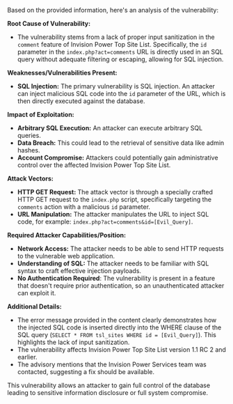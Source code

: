 Based on the provided information, here's an analysis of the vulnerability:

**Root Cause of Vulnerability:**
- The vulnerability stems from a lack of proper input sanitization in the `comment` feature of Invision Power Top Site List. Specifically, the `id` parameter in the `index.php?act=comments` URL is directly used in an SQL query without adequate filtering or escaping, allowing for SQL injection.

**Weaknesses/Vulnerabilities Present:**
- **SQL Injection:** The primary vulnerability is SQL injection. An attacker can inject malicious SQL code into the `id` parameter of the URL, which is then directly executed against the database.

**Impact of Exploitation:**
- **Arbitrary SQL Execution:** An attacker can execute arbitrary SQL queries.
- **Data Breach:** This could lead to the retrieval of sensitive data like admin hashes.
- **Account Compromise:** Attackers could potentially gain administrative control over the affected Invision Power Top Site List.

**Attack Vectors:**
- **HTTP GET Request:** The attack vector is through a specially crafted HTTP GET request to the `index.php` script, specifically targeting the `comments` action with a malicious `id` parameter.
- **URL Manipulation:** The attacker manipulates the URL to inject SQL code, for example: `index.php?act=comments&id=[Evil_Query]`.

**Required Attacker Capabilities/Position:**
- **Network Access:** The attacker needs to be able to send HTTP requests to the vulnerable web application.
- **Understanding of SQL:** The attacker needs to be familiar with SQL syntax to craft effective injection payloads.
- **No Authentication Required**: The vulnerability is present in a feature that doesn't require prior authentication, so an unauthenticated attacker can exploit it.

**Additional Details:**
- The error message provided in the content clearly demonstrates how the injected SQL code is inserted directly into the WHERE clause of the SQL query (`SELECT * FROM tsl_sites WHERE id = [Evil_Query]`). This highlights the lack of input sanitization.
- The vulnerability affects Invision Power Top Site List version 1.1 RC 2 and earlier.
- The advisory mentions that the Invision Power Services team was contacted, suggesting a fix should be available.

This vulnerability allows an attacker to gain full control of the database leading to sensitive information disclosure or full system compromise.